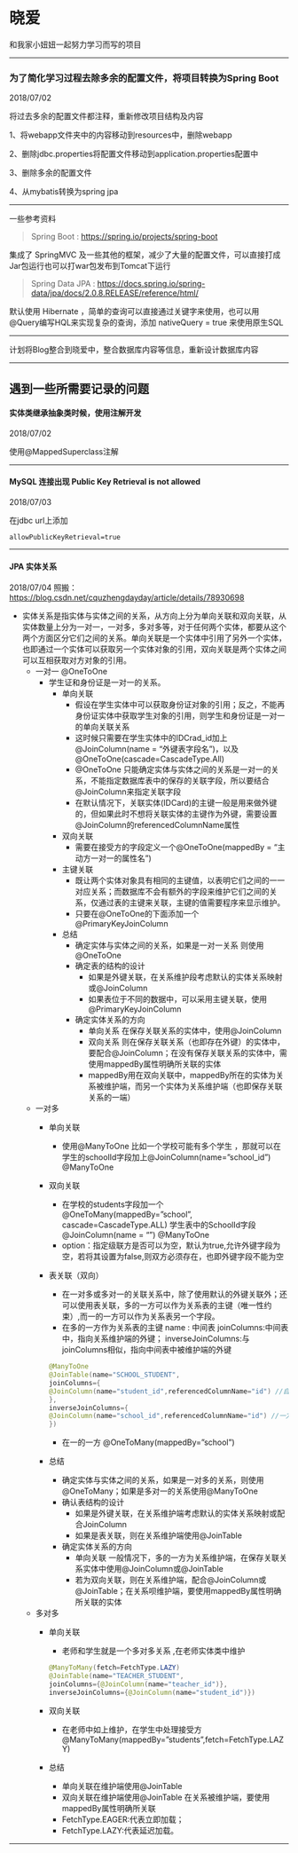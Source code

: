 # 晓爱
和我家小妞妞一起努力学习而写的项目

---

### 为了简化学习过程去除多余的配置文件，将项目转换为Spring Boot 

2018/07/02

将过去多余的配置文件都注释，重新修改项目结构及内容

1、将webapp文件夹中的内容移动到resources中，删除webapp

2、删除jdbc.properties将配置文件移动到application.properties配置中

3、删除多余的配置文件

4、从mybatis转换为spring jpa

---

一些参考资料

> Spring Boot : https://spring.io/projects/spring-boot

集成了 SpringMVC 及一些其他的框架，减少了大量的配置文件，可以直接打成Jar包运行也可以打war包发布到Tomcat下运行

> Spring Data JPA : https://docs.spring.io/spring-data/jpa/docs/2.0.8.RELEASE/reference/html/  

默认使用 Hibernate ，简单的查询可以直接通过关键字来使用，也可以用@Query编写HQL来实现复杂的查询，添加 nativeQuery = true 来使用原生SQL

---

计划将Blog整合到晓爱中，整合数据库内容等信息，重新设计数据库内容


---

## 遇到一些所需要记录的问题

#### 实体类继承抽象类时候，使用注解开发

2018/07/02

使用@MappedSuperclass注解

---

#### MySQL 连接出现 Public Key Retrieval is not allowed

2018/07/03 

在jdbc url上添加

```
allowPublicKeyRetrieval=true
```

---

#### JPA 实体关系 
2018/07/04
照搬：https://blog.csdn.net/cquzhengdayday/article/details/78930698

* 实体关系是指实体与实体之间的关系，从方向上分为单向关联和双向关联，从实体数量上分为一对一，一对多，多对多等，对于任何两个实体，都要从这个两个方面区分它们之间的关系。单向关联是一个实体中引用了另外一个实体，也即通过一个实体可以获取另一个实体对象的引用，双向关联是两个实体之间可以互相获取对方对象的引用。
    * 一对一 @OneToOne 
        * 学生证和身份证是一对一的关系。 
            * 单向关联 
                * 假设在学生实体中可以获取身份证对象的引用；反之，不能再身份证实体中获取学生对象的引用，则学生和身份证是一对一的单向关联关系
                * 这时候只需要在学生实体中的IDCrad_id加上@JoinColumn(name = “外键表字段名”)，以及@OneToOne(cascade=CascadeType.All)
                * @OneToOne 只能确定实体与实体之间的关系是一对一的关系，不能指定数据库表中的保存的关联字段，所以要结合@JoinColumn来指定关联字段
                * 在默认情况下，关联实体(IDCard)的主键一般是用来做外键的，但如果此时不想将关联实体的主键作为外键，需要设置@JoinColumn的referencedColumnName属性
            * 双向关联 
                * 需要在接受方的字段定义一个@OneToOne(mappedBy = “主动方一对一的属性名”)
            * 主键关联 
                * 既让两个实体对象具有相同的主键值，以表明它们之间的一一对应关系；而数据库不会有额外的字段来维护它们之间的关系，仅通过表的主键来关联，主键的值需要程序来显示维护。
                * 只要在@OneToOne的下面添加一个@PrimaryKeyJoinColumn
            * 总结 
                * 确定实体与实体之间的关系，如果是一对一关系 则使用@OneToOne
                * 确定表的结构的设计 
                    * 如果是外键关联，在关系维护段考虑默认的实体关系映射或@JoinColumn
                    * 如果表位于不同的数据中，可以采用主键关联，使用@PrimaryKeyJoinColumn
                * 确定实体关系的方向 
                    * 单向关系 在保存关联关系的实体中，使用@JoinColumn
                    * 双向关系 则在保存关联关系（也即存在外键）的实体中，要配合@JoinColumn；在没有保存关联关系的实体中，需使用mappedBy属性明确所关联的实体
                    * mappedBy用在双向关联中，mappedBy所在的实体为关系被维护端，而另一个实体为关系维护端（也即保存关联关系的一端）
    * 一对多 
        * 单向关联 
            * 使用@ManyToOne 比如一个学校可能有多个学生 ，那就可以在学生的schoolId字段加上@JoinColumn(name=”school_id”) @ManyToOne
        * 双向关联 
            * 在学校的students字段加一个 @OneToMany(mappedBy=”school”, cascade=CascadeType.ALL) 学生表中的SchoolId字段@JoinColumn(name = “”) @ManyToOne
            * option：指定级联方是否可以为空，默认为true,允许外键字段为空，若将其设置为false,则双方必须存在，也即外键字段不能为空
        * 表关联（双向） 
            * 在一对多或多对一的关联关系中，除了使用默认的外键关联外；还可以使用表关联，多的一方可以作为关系表的主键（唯一性约束）,而一的一方可以作为关系表另一个字段。
            * 在多的一方作为关系表的主键 name : 中间表 joinColumns:中间表中，指向关系维护端的外键； inverseJoinColumns:与joinColumns相似，指向中间表中被维护端的外键 
            
            ```java
            @ManyToOne 
            @JoinTable(name="SCHOOL_STUDENT", 
            joinColumns={ 
            @JoinColumn(name="student_id",referencedColumnName="id") //自方 
            }, 
            inverseJoinColumns={ 
            @JoinColumn(name="school_id",referencedColumnName="id") //一方 
            })
            ```
            
            * 在一的一方 @OneToMany(mappedBy=”school”)
        * 总结 
            * 确定实体与实体之间的关系，如果是一对多的关系，则使用@OneToMany；如果是多对一的关系使用@ManyToOne
            * 确认表结构的设计 
                * 如果是外键关联，在关系维护端考虑默认的实体关系映射或配合JoinColumn
                * 如果是表关联，则在关系维护端使用@JoinTable
            * 确定实体关系的方向 
                * 单向关联 一般情况下，多的一方为关系维护端，在保存关联关系实体中使用@JoinColumn或@JoinTable
                * 若为双向关联，则在关系维护端，配合@JoinColumn或@JoinTable；在关系呗维护端，要使用mappedBy属性明确所关联的实体
    * 多对多 
        * 单向关联 
            * 老师和学生就是一个多对多关系 ,在老师实体类中维护 

            ```java 
            @ManyToMany(fetch=FetchType.LAZY) 
            @JoinTable(name="TEACHER_STUDENT", 
            joinColumns={@JoinColumn(name="teacher_id")}, 
            inverseJoinColumns={@JoinColumn(name="student_id")}) 
            ```
            
        * 双向关联 
            * 在老师中如上维护，在学生中处理接受方 @ManyToMany(mappedBy=”students”,fetch=FetchType.LAZY)
        * 总结 
            * 单向关联在维护端使用@JoinTable
            * 双向关联在维护端使用@JoinTable 在关系被维护端，要使用mappedBy属性明确所关联
            * FetchType.EAGER:代表立即加载；
            * FetchType.LAZY:代表延迟加载。
---